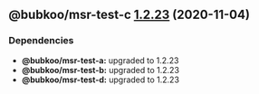 ## @bubkoo/msr-test-c [1.2.23](https://github.com/bubkoo/monorepo-semantic-release/compare/monorepo-semantic-release-test-c@v1.2.22...monorepo-semantic-release-test-c@v1.2.23) (2020-11-04)





### Dependencies

* **@bubkoo/msr-test-a:** upgraded to 1.2.23
* **@bubkoo/msr-test-b:** upgraded to 1.2.23
* **@bubkoo/msr-test-d:** upgraded to 1.2.23
